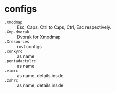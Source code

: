 # configs

<dl>
    <dt><code>.Xmodmap</code></dt>
    <dd>Esc, Caps, Ctrl to Caps, Ctrl, Esc respectively.</dd>
    <dt><code>.Xmp-dvorak</code></dt>
    <dd>Dvorak for Xmodmap</dd>
    <dt><code>.Xresources</code></dt>
    <dd>rxvt configs</dd>
    <dt><code>.conkyrc</code></dt>
    <dd>as name</dd>
    <dt><code>.pentadactylrc</code></dt>
    <dd>as name</dd>
    <dt><code>.vimrc</code></dt>
    <dd>as name, details inside</dd>
    <dt><code>.zshrc</code></dt>
    <dd>as name, details inside</dd>
</dl>
